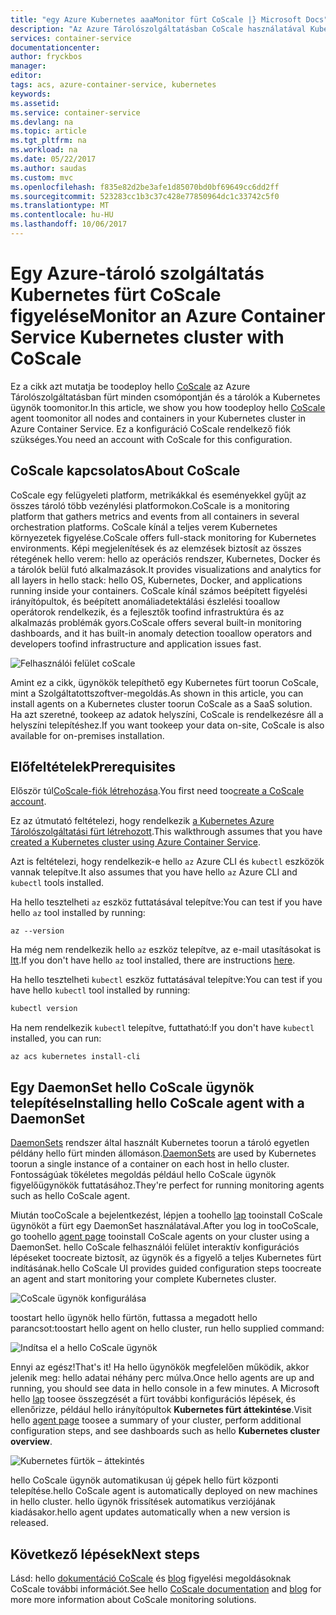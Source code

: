 ```yaml
---
title: "egy Azure Kubernetes aaaMonitor fürt CoScale |} Microsoft Docs"
description: "Az Azure Tárolószolgáltatásban CoScale használatával Kubernetes fürt figyelése"
services: container-service
documentationcenter: 
author: fryckbos
manager: 
editor: 
tags: acs, azure-container-service, kubernetes
keywords: 
ms.assetid: 
ms.service: container-service
ms.devlang: na
ms.topic: article
ms.tgt_pltfrm: na
ms.workload: na
ms.date: 05/22/2017
ms.author: saudas
ms.custom: mvc
ms.openlocfilehash: f835e82d2be3afe1d85070bd0bf69649cc6dd2ff
ms.sourcegitcommit: 523283cc1b3c37c428e77850964dc1c33742c5f0
ms.translationtype: MT
ms.contentlocale: hu-HU
ms.lasthandoff: 10/06/2017
---
```

# <a name="monitor-an-azure-container-service-kubernetes-cluster-with-coscale"></a><span data-ttu-id="c8d08-103">Egy Azure-tároló szolgáltatás Kubernetes fürt CoScale figyelése</span><span class="sxs-lookup"><span data-stu-id="c8d08-103">Monitor an Azure Container Service Kubernetes cluster with CoScale</span></span>

<span data-ttu-id="c8d08-104">Ez a cikk azt mutatja be toodeploy hello [CoScale](https://www.coscale.com/) az Azure Tárolószolgáltatásban fürt minden csomópontján és a tárolók a Kubernetes ügynök toomonitor.</span><span class="sxs-lookup"><span data-stu-id="c8d08-104">In this article, we show you how toodeploy hello [CoScale](https://www.coscale.com/) agent toomonitor all nodes and containers in your Kubernetes cluster in Azure Container Service.</span></span> <span data-ttu-id="c8d08-105">Ez a konfiguráció CoScale rendelkező fiók szükséges.</span><span class="sxs-lookup"><span data-stu-id="c8d08-105">You need an account with CoScale for this configuration.</span></span> 


## <a name="about-coscale"></a><span data-ttu-id="c8d08-106">CoScale kapcsolatos</span><span class="sxs-lookup"><span data-stu-id="c8d08-106">About CoScale</span></span> 

<span data-ttu-id="c8d08-107">CoScale egy felügyeleti platform, metrikákkal és eseményekkel gyűjt az összes tároló több vezénylési platformokon.</span><span class="sxs-lookup"><span data-stu-id="c8d08-107">CoScale is a monitoring platform that gathers metrics and events from all containers in several orchestration platforms.</span></span> <span data-ttu-id="c8d08-108">CoScale kínál a teljes verem Kubernetes környezetek figyelése.</span><span class="sxs-lookup"><span data-stu-id="c8d08-108">CoScale offers full-stack monitoring for Kubernetes environments.</span></span> <span data-ttu-id="c8d08-109">Képi megjelenítések és az elemzések biztosít az összes rétegének hello verem: hello az operációs rendszer, Kubernetes, Docker és a tárolók belül futó alkalmazások.</span><span class="sxs-lookup"><span data-stu-id="c8d08-109">It provides visualizations and analytics for all layers in hello stack: hello OS, Kubernetes, Docker, and applications running inside your containers.</span></span> <span data-ttu-id="c8d08-110">CoScale kínál számos beépített figyelési irányítópultok, és beépített anomáliadetektálási észlelési tooallow operátorok rendelkezik, és a fejlesztők toofind infrastruktúra és az alkalmazás problémák gyors.</span><span class="sxs-lookup"><span data-stu-id="c8d08-110">CoScale offers several built-in monitoring dashboards, and it has built-in anomaly detection tooallow operators and developers toofind infrastructure and application issues fast.</span></span>

![Felhasználói felület coScale](./media/container-service-kubernetes-coscale/coscale.png)

<span data-ttu-id="c8d08-112">Amint ez a cikk, ügynökök telepíthető egy Kubernetes fürt toorun CoScale, mint a Szolgáltatottszoftver-megoldás.</span><span class="sxs-lookup"><span data-stu-id="c8d08-112">As shown in this article, you can install agents on a Kubernetes cluster toorun CoScale as a SaaS solution.</span></span> <span data-ttu-id="c8d08-113">Ha azt szeretné, tookeep az adatok helyszíni, CoScale is rendelkezésre áll a helyszíni telepítéshez.</span><span class="sxs-lookup"><span data-stu-id="c8d08-113">If you want tookeep your data on-site, CoScale is also available for on-premises installation.</span></span>


## <a name="prerequisites"></a><span data-ttu-id="c8d08-114">Előfeltételek</span><span class="sxs-lookup"><span data-stu-id="c8d08-114">Prerequisites</span></span>

<span data-ttu-id="c8d08-115">Először túl[CoScale-fiók létrehozása](https://www.coscale.com/free-trial).</span><span class="sxs-lookup"><span data-stu-id="c8d08-115">You first need too[create a CoScale account](https://www.coscale.com/free-trial).</span></span>

<span data-ttu-id="c8d08-116">Ez az útmutató feltételezi, hogy rendelkezik [a Kubernetes Azure Tárolószolgáltatási fürt létrehozott](container-service-kubernetes-walkthrough.md).</span><span class="sxs-lookup"><span data-stu-id="c8d08-116">This walkthrough assumes that you have [created a Kubernetes cluster using Azure Container Service](container-service-kubernetes-walkthrough.md).</span></span>

<span data-ttu-id="c8d08-117">Azt is feltételezi, hogy rendelkezik-e hello `az` Azure CLI és `kubectl` eszközök vannak telepítve.</span><span class="sxs-lookup"><span data-stu-id="c8d08-117">It also assumes that you have hello `az` Azure CLI and `kubectl` tools installed.</span></span>

<span data-ttu-id="c8d08-118">Ha hello tesztelheti `az` eszköz futtatásával telepítve:</span><span class="sxs-lookup"><span data-stu-id="c8d08-118">You can test if you have hello `az` tool installed by running:</span></span>

```azurecli
az --version
```

<span data-ttu-id="c8d08-119">Ha még nem rendelkezik hello `az` eszköz telepítve, az e-mail utasításokat is [Itt](/cli/azure/install-azure-cli).</span><span class="sxs-lookup"><span data-stu-id="c8d08-119">If you don't have hello `az` tool installed, there are instructions [here](/cli/azure/install-azure-cli).</span></span>

<span data-ttu-id="c8d08-120">Ha hello tesztelheti `kubectl` eszköz futtatásával telepítve:</span><span class="sxs-lookup"><span data-stu-id="c8d08-120">You can test if you have hello `kubectl` tool installed by running:</span></span>

```bash
kubectl version
```

<span data-ttu-id="c8d08-121">Ha nem rendelkezik `kubectl` telepítve, futtatható:</span><span class="sxs-lookup"><span data-stu-id="c8d08-121">If you don't have `kubectl` installed, you can run:</span></span>

```azurecli
az acs kubernetes install-cli
```

## <a name="installing-hello-coscale-agent-with-a-daemonset"></a><span data-ttu-id="c8d08-122">Egy DaemonSet hello CoScale ügynök telepítése</span><span class="sxs-lookup"><span data-stu-id="c8d08-122">Installing hello CoScale agent with a DaemonSet</span></span>
<span data-ttu-id="c8d08-123">[DaemonSets](https://kubernetes.io/docs/concepts/workloads/controllers/daemonset/) rendszer által használt Kubernetes toorun a tároló egyetlen példány hello fürt minden állomáson.</span><span class="sxs-lookup"><span data-stu-id="c8d08-123">[DaemonSets](https://kubernetes.io/docs/concepts/workloads/controllers/daemonset/) are used by Kubernetes toorun a single instance of a container on each host in hello cluster.</span></span>
<span data-ttu-id="c8d08-124">Fontosságúak tökéletes megoldás például hello CoScale ügynök figyelőügynökök futtatásához.</span><span class="sxs-lookup"><span data-stu-id="c8d08-124">They're perfect for running monitoring agents such as hello CoScale agent.</span></span>

<span data-ttu-id="c8d08-125">Miután tooCoScale a bejelentkezést, lépjen a toohello [lap](https://app.coscale.com/) tooinstall CoScale ügynököt a fürt egy DaemonSet használatával.</span><span class="sxs-lookup"><span data-stu-id="c8d08-125">After you log in tooCoScale, go toohello [agent page](https://app.coscale.com/) tooinstall CoScale agents on your cluster using a DaemonSet.</span></span> <span data-ttu-id="c8d08-126">hello CoScale felhasználói felület interaktív konfigurációs lépéseket toocreate biztosít, az ügynök és a figyelő a teljes Kubernetes fürt indításának.</span><span class="sxs-lookup"><span data-stu-id="c8d08-126">hello CoScale UI provides guided configuration steps toocreate an agent and start monitoring your complete Kubernetes cluster.</span></span>

![CoScale ügynök konfigurálása](./media/container-service-kubernetes-coscale/installation.png)

<span data-ttu-id="c8d08-128">toostart hello ügynök hello fürtön, futtassa a megadott hello parancsot:</span><span class="sxs-lookup"><span data-stu-id="c8d08-128">toostart hello agent on hello cluster, run hello supplied command:</span></span>

![Indítsa el a hello CoScale ügynök](./media/container-service-kubernetes-coscale/agent_script.png)

<span data-ttu-id="c8d08-130">Ennyi az egész!</span><span class="sxs-lookup"><span data-stu-id="c8d08-130">That's it!</span></span> <span data-ttu-id="c8d08-131">Ha hello ügynökök megfelelően működik, akkor jelenik meg: hello adatai néhány perc múlva.</span><span class="sxs-lookup"><span data-stu-id="c8d08-131">Once hello agents are up and running, you should see data in hello console in a few minutes.</span></span> <span data-ttu-id="c8d08-132">A Microsoft hello [lap](https://app.coscale.com/) toosee összegzését a fürt további konfigurációs lépések, és ellenőrizze, például hello irányítópultok **Kubernetes fürt áttekintése**.</span><span class="sxs-lookup"><span data-stu-id="c8d08-132">Visit hello [agent page](https://app.coscale.com/) toosee a summary of your cluster, perform additional configuration steps, and see dashboards such as hello **Kubernetes cluster overview**.</span></span>

![Kubernetes fürtök – áttekintés](./media/container-service-kubernetes-coscale/dashboard_clusteroverview.png)

<span data-ttu-id="c8d08-134">hello CoScale ügynök automatikusan új gépek hello fürt központi telepítése.</span><span class="sxs-lookup"><span data-stu-id="c8d08-134">hello CoScale agent is automatically deployed on new machines in hello cluster.</span></span> <span data-ttu-id="c8d08-135">hello ügynök frissítések automatikus verziójának kiadásakor.</span><span class="sxs-lookup"><span data-stu-id="c8d08-135">hello agent updates automatically when a new version is released.</span></span>


## <a name="next-steps"></a><span data-ttu-id="c8d08-136">Következő lépések</span><span class="sxs-lookup"><span data-stu-id="c8d08-136">Next steps</span></span>

<span data-ttu-id="c8d08-137">Lásd: hello [dokumentáció CoScale](http://docs.coscale.com/) és [blog](https://www.coscale.com/blog) figyelési megoldásoknak CoScale további információt.</span><span class="sxs-lookup"><span data-stu-id="c8d08-137">See hello [CoScale documentation](http://docs.coscale.com/) and [blog](https://www.coscale.com/blog) for more more information about CoScale monitoring solutions.</span></span> 

